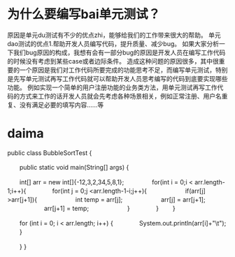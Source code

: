 # 为什么要编写bai单元测试？
原因是单元du测试有不少的优点zhi，能够给我们的工作带来很大的帮助。
单元dao测试的优点1.帮助开发人员编写代码，提升质量、减少bug。
如果大家分析一下我们bug原因的构成，我想有会有一部分bug的原因是开发人员在编写工作代码的时候没有考虑到某些case或者边际条件。
造成这种问题的原因很多，其中很重要的一个原因是我们对工作代码所要完成的功能思考不足，而编写单元测试，特别是先写单元测试再写工作代码就可以帮助开发人员思考编写的代码到底要实现哪些功能。
例如实现一个简单的用户注册功能的业务类方法，用单元测试再写工作代码的方式来工作的话开发人员就会先考虑各种场景相关，例如正常注册、用户名重复、没有满足必要的填写内容......等
# daima
public class BubbleSortTest {

　　public static void main(String[] args) {

　　int[] arr = new int[]{-12,3,2,34,5,8,1};
　　
　　for(int i = 0;i < arr.length-1;i++){
　　　　for(int j = 0;j <arr.length-1-i;j++){
　　　　　　if(arr[j] >arr[j+1]){
　　　　　　int temp = arr[j];
　　　　　　arr[j] = arr[j+1];
　　　　　　arr[j+1] = temp;
　　　　　　}
　　　　}
　　}
  
　　for (int i = 0; i < arr.length; i++) {
　　　　System.out.println(arr[i]+"\t");
　　}

　　}
}
